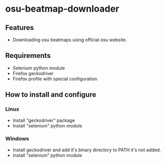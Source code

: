 # osu-beatmap-downloader

## Features
- Downloading osu beatmaps using official osu website.


## Requirements
- Selenium python module
- Firefox geckodriver
- Firefox profile with special configuration


## How to install and configure

### Linux 
- Install "geckodriver" package
- Install "selenium" python module

### Windows
- Install geckodriver and add it's binary directory to PATH it's not added.
- Install "selenium" python module
